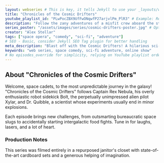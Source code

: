 ```yaml
---
layout: webseries # This is key, it tells Jekyll to use your _layouts/webseries.html
title: "Chronicles of the Cosmic Drifters"
youtube_playlist_id: "PLwPocZBX9UfFwONqwfP27arjvlPm_PlR3" # Example: Replace with YOUR playlist ID
description: "Follow the zany adventures of a misfit crew aboard the starship 'Serendipity' as they navigate asteroid fields, diplomatic blunders, and the occasional temporal paradox."
series_poster: "/assets/images/series/cosmic-drifters-poster.jpg" # Optional
creator: "Alex Stellar"
tags: ["space opera", "comedy", "sci-fi", "adventure"]
# SEO - Basic, consider Jekyll SEO Tag plugin for better handling
meta_description: "Blast off with the Cosmic Drifters! A hilarious sci-fi web series by Alex Stellar."
keywords: "web series, space comedy, sci-fi adventure, online show"
# No episodes_override for simplicity, relying on YouTube playlist order and titles.
---
```


## About "Chronicles of the Cosmic Drifters"

Welcome, space cadets, to the most unpredictable journey in the galaxy! "Chronicles of the Cosmic Drifters" follows Captain Rex Nebula, his overly enthusiastic robot sidekick Bolt, the perpetually unimpressed alien pilot Xylar, and Dr. Quibble, a scientist whose experiments usually end in minor explosions. 

Each episode brings new challenges, from outsmarting bureaucratic space slugs to accidentally starting intergalactic food fights. Tune in for laughs, lasers, and a lot of heart.

### Production Notes
This series was filmed entirely in a repurposed janitor's closet with state-of-the-art cardboard sets and a generous helping of imagination.